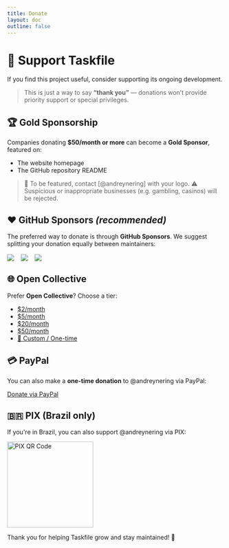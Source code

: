```yaml
---
title: Donate
layout: doc
outline: false
---
```


# 🙏 Support Taskfile

If you find this project useful, consider supporting its ongoing development.

> This is just a way to say **“thank you”** — donations won’t provide priority
> support or special privileges.

## 🏆 Gold Sponsorship

Companies donating **$50/month or more** can become a **Gold Sponsor**, featured
on:

- The website homepage
- The GitHub repository README

> 💬 To be featured, contact [@andreynering] with your logo. ⚠️ Suspicious or
> inappropriate businesses (e.g. gambling, casinos) will be rejected.

## ❤️ GitHub Sponsors _(recommended)_

The preferred way to donate is through **GitHub Sponsors**. We suggest splitting
your donation equally between maintainers:

<div style="display: flex; gap: 1rem; flex-wrap: wrap; margin: 1rem 0;">
  <a href="https://github.com/sponsors/andreynering" target="_blank">
    <img src="https://img.shields.io/badge/@andreynering-30363d?logo=github&logoColor=white&style=for-the-badge" />
  </a>
  <a href="https://github.com/sponsors/pd93" target="_blank">
    <img src="https://img.shields.io/badge/@pd93-30363d?logo=github&logoColor=white&style=for-the-badge" />
  </a>
  <a href="https://github.com/sponsors/vmaerten" target="_blank">
    <img src="https://img.shields.io/badge/@vmaerten-30363d?logo=github&logoColor=white&style=for-the-badge" />
  </a>
</div>

## 🌐 Open Collective

Prefer **Open Collective**? Choose a tier:

- [$2/month](https://opencollective.com/task/contribute/backer-4034/checkout)
- [$5/month](https://opencollective.com/task/contribute/supporter-8404/checkout)
- [$20/month](https://opencollective.com/task/contribute/sponsor-4035/checkout)
- [$50/month](https://opencollective.com/task/contribute/sponsor-28775/checkout)
- [🎯 Custom / One-time](https://opencollective.com/task/donate)

## 💳 PayPal

You can also make a **one-time donation** to @andreynering via PayPal:

[Donate via PayPal](https://www.paypal.com/cgi-bin/webscr?cmd=_donations&business=GSVDU63RKG45A&currency_code=USD&source=url)

## 🇧🇷 PIX (Brazil only)

If you're in Brazil, you can also support @andreynering via PIX:

<img src="/img/pix.png" width="200" height="200" alt="PIX QR Code" />

Thank you for helping Taskfile grow and stay maintained! 💚
